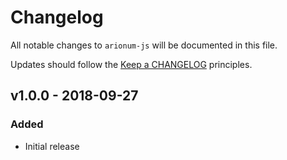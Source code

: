 # Changelog

All notable changes to `arionum-js` will be documented in this file.

Updates should follow the [Keep a CHANGELOG](https://keepachangelog.com) principles.

## v1.0.0 - 2018-09-27

### Added
- Initial release
